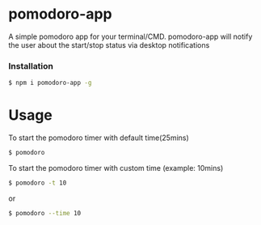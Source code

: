 # pomodoro-app

A simple pomodoro app for your terminal/CMD.
pomodoro-app will notify the user about the start/stop status via desktop notifications

### Installation
```sh
$ npm i pomodoro-app -g
```

# Usage

To start the pomodoro timer with default time(25mins)
```sh
$ pomodoro
```
To start the pomodoro timer with custom time (example: 10mins)
```sh
$ pomodoro -t 10
```
or
```sh
$ pomodoro --time 10
```